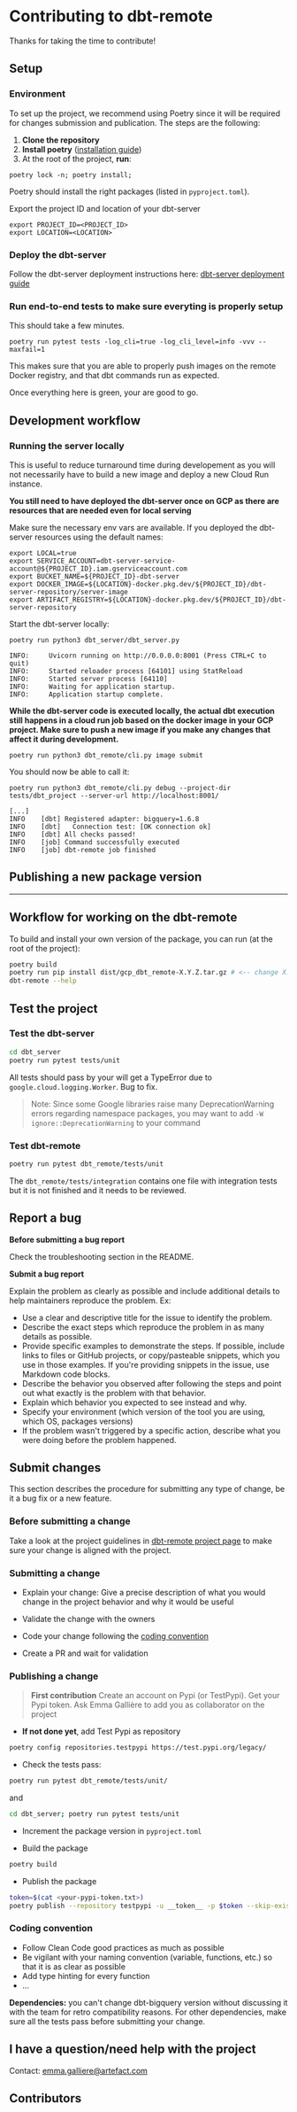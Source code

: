 # Contributing to dbt-remote

Thanks for taking the time to contribute!

## Setup

### Environment
To set up the project, we recommend using Poetry since it will be required for changes submission and publication. The steps are the following:

1. **Clone the repository**
2. **Install poetry** ([installation guide](https://python-poetry.org/docs/))
3. At the root of the project, **run**:
```shell
poetry lock -n; poetry install;
```
Poetry should install the right packages (listed in ```pyproject.toml```).

Export the project ID and location of your dbt-server
```shell
export PROJECT_ID=<PROJECT_ID>
export LOCATION=<LOCATION>
```

### Deploy the dbt-server
Follow the dbt-server deployment instructions here: [dbt-server deployment guide](../dbt_server/README.md)

### Run end-to-end tests to make sure everyting is properly setup
This should take a few minutes.
```shell
poetry run pytest tests -log_cli=true -log_cli_level=info -vvv --maxfail=1
```

This makes sure that you are able to properly push images on the remote Docker registry, and that dbt commands run as expected.

Once everything here is green, your are good to go.
## **Development workflow**

### Running the server locally
This is useful to reduce turnaround time during developement as you will not necessarily have to build a new image and deploy a new Cloud Run instance.

**You still need to have deployed the dbt-server once on GCP as there are resources that are needed even for local serving**

Make sure the necessary env vars are available. If you deployed the dbt-server resources using the default names:
```shell
export LOCAL=true
export SERVICE_ACCOUNT=dbt-server-service-account@${PROJECT_ID}.iam.gserviceaccount.com
export BUCKET_NAME=${PROJECT_ID}-dbt-server
export DOCKER_IMAGE=${LOCATION}-docker.pkg.dev/${PROJECT_ID}/dbt-server-repository/server-image
export ARTIFACT_REGISTRY=${LOCATION}-docker.pkg.dev/${PROJECT_ID}/dbt-server-repository
```

Start the dbt-server locally:
```shell
poetry run python3 dbt_server/dbt_server.py
```
```shell
INFO:     Uvicorn running on http://0.0.0.0:8001 (Press CTRL+C to quit)
INFO:     Started reloader process [64101] using StatReload
INFO:     Started server process [64110]
INFO:     Waiting for application startup.
INFO:     Application startup complete.
```

**While the dbt-server code is executed locally, the actual dbt execution still happens in a cloud run job based on the docker image in your GCP project. Make sure to push a new image if you make any changes that affect it during development.**
```shell
poetry run python3 dbt_remote/cli.py image submit
```

You should now be able to call it:
```shell
poetry run python3 dbt_remote/cli.py debug --project-dir tests/dbt_project --server-url http://localhost:8001/
```
```shell
[...]
INFO    [dbt] Registered adapter: bigquery=1.6.8
INFO    [dbt]   Connection test: [OK connection ok]  
INFO    [dbt] All checks passed!
INFO    [job] Command successfully executed
INFO    [job] dbt-remote job finished
```

## Publishing a new package version
----------------
## **Workflow for working on the dbt-remote**

To build and install your own version of the package, you can run (at the root of the project):

```sh
poetry build
poetry run pip install dist/gcp_dbt_remote-X.Y.Z.tar.gz # <-- change X.Y.Z by your version
dbt-remote --help
```

## Test the project

### **Test the dbt-server**

```sh
cd dbt_server
poetry run pytest tests/unit
```

All tests should pass by your will get a TypeError due to ```google.cloud.logging.Worker```. Bug to fix.

> Note: Since some Google libraries raise many DeprecationWarning errors regarding namespace packages, you may want to add ```-W ignore::DeprecationWarning``` to your command

### **Test dbt-remote**

```sh
poetry run pytest dbt_remote/tests/unit
```

The ```dbt_remote/tests/integration``` contains one file with integration tests but it is not finished and it needs to be reviewed.

## Report a bug

**Before submitting a bug report**

Check the troubleshooting section in the README.

**Submit a bug report**

Explain the problem as clearly as possible and include additional details to help maintainers reproduce the problem. Ex:

- Use a clear and descriptive title for the issue to identify the problem.
- Describe the exact steps which reproduce the problem in as many details as possible.
- Provide specific examples to demonstrate the steps. If possible, include links to files or GitHub projects, or copy/pasteable snippets, which you use in those examples. If you're providing snippets in the issue, use Markdown code blocks.
- Describe the behavior you observed after following the steps and point out what exactly is the problem with that behavior.
- Explain which behavior you expected to see instead and why.
- Specify your environment (which version of the tool you are using, which OS, packages versions)
- If the problem wasn't triggered by a specific action, describe what you were doing before the problem happened.


## Submit changes

This section describes the procedure for submitting any type of change, be it a bug fix or a new feature.

### Before submitting a change

Take a look at the project guidelines in [dbt-remote project page](index.md) to make sure your change is aligned with the project.

### Submitting a change

- Explain your change: Give a precise description of what you would change in the project behavior and why it would be useful

- Validate the change with the owners

- Code your change following the [coding convention](#coding-convention)

- Create a PR and wait for validation

### Publishing a change

>**First contribution**
> Create an account on Pypi (or TestPypi). Get your Pypi token. Ask Emma Gallière to add you as collaborator on the project

- **If not done yet**, add Test Pypi as repository
```sh
poetry config repositories.testpypi https://test.pypi.org/legacy/
```

- Check the tests pass:
```sh
poetry run pytest dbt_remote/tests/unit/
```
and
```sh
cd dbt_server; poetry run pytest tests/unit
```

- Increment the package version in `pyproject.toml`

- Build the package
```sh
poetry build
```

- Publish the package
```sh
token=$(cat <your-pypi-token.txt>)
poetry publish --repository testpypi -u __token__ -p $token --skip-existing
```

### Coding convention

- Follow Clean Code good practices as much as possible
- Be vigilant with your naming convention (variable, functions, etc.) so that it is as clear as possible
- Add type hinting for every function
- ...

**Dependencies:** you can't change dbt-bigquery version without discussing it with the team for retro compatibility reasons. For other dependencies, make sure all the tests pass before submitting your change.


## I have a question/need help with the project

Contact: emma.galliere@artefact.com


## Contributors

